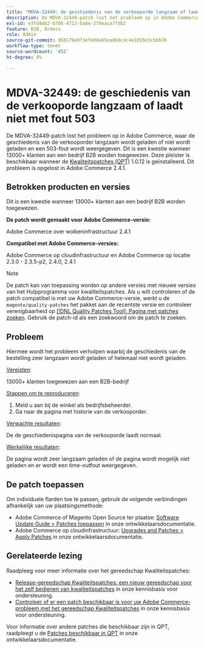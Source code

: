 ```yaml
---
title: "MDVA-32449: de geschiedenis van de verkooporde langzaam of laadt niet met fout 503"
description: De MDVA-32449-patch lost het probleem op in Adobe Commerce, waar de geschiedenis van de verkooporder langzaam wordt geladen of niet wordt geladen en een 503-fout wordt weergegeven. Dit is een kwestie wanneer 13000+ klanten aan een bedrijf B2B worden toegewezen. Deze patch is beschikbaar wanneer [Quality Patches Tool (QPT)] (/help/announcements/adobe-commerce-announcements/magento-quality-patches-released-new-tool-to-self-serve-quality-patches.md) 1.0.12 is geïnstalleerd. Dit probleem is opgelost in Adobe Commerce 2.4.1.
exl-id: e3fd4db2-b706-4712-ba8e-270eaca7fdb2
feature: B2B, Orders
role: Admin
source-git-commit: 958179e0f3efe08e65ea8b0c4c4e1015e3c5bb76
workflow-type: tm+mt
source-wordcount: '452'
ht-degree: 0%

---
```


# MDVA-32449: de geschiedenis van de verkooporde langzaam of laadt niet met fout 503

De MDVA-32449-patch lost het probleem op in Adobe Commerce, waar de geschiedenis van de verkooporder langzaam wordt geladen of niet wordt geladen en een 503-fout wordt weergegeven. Dit is een kwestie wanneer 13000+ klanten aan een bedrijf B2B worden toegewezen. Deze pleister is beschikbaar wanneer de [Kwaliteitspatches (QPT)](/help/announcements/adobe-commerce-announcements/magento-quality-patches-released-new-tool-to-self-serve-quality-patches.md) 1.0.12 is geïnstalleerd. Dit probleem is opgelost in Adobe Commerce 2.4.1.

## Betrokken producten en versies

Dit is een kwestie wanneer 13000+ klanten aan een bedrijf B2B worden toegewezen.

**De patch wordt gemaakt voor Adobe Commerce-versie:**

Adobe Commerce over wolkeninfrastructuur 2.4.1

**Compatibel met Adobe Commerce-versies:**

Adobe Commerce op cloudinfrastructuur en Adobe Commerce op locatie 2.3.0 - 2.3.5-p2, 2.4.0, 2.4.1

>[!NOTE]
>
>De patch kan van toepassing worden op andere versies met nieuwe versies van het Hulpprogramma voor kwaliteitspatches. Als u wilt controleren of de patch compatibel is met uw Adobe Commerce-versie, werkt u de `magento/quality-patches` het pakket aan de recentste versie en controleer verenigbaarheid op [[!DNL Quality Patches Tool]: Pagina met patches zoeken](https://devdocs.magento.com/quality-patches/tool.html#patch-grid). Gebruik de patch-id als een zoekwoord om de patch te zoeken.

## Probleem

Hiermee wordt het probleem verholpen waarbij de geschiedenis van de bestelling zeer langzaam wordt geladen of helemaal niet wordt geladen.

<u>Vereisten</u>:

13000+ klanten toegewezen aan een B2B-bedrijf

<u>Stappen om te reproduceren</u>:

1. Meld u aan bij de winkel als bedrijfsbeheerder.
1. Ga naar de pagina met historie van de verkooporder.

<u>Verwachte resultaten</u>:

De de geschiedenispagina van de verkooporde laadt normaal.

<u>Werkelijke resultaten</u>:

De pagina wordt zeer langzaam geladen of de pagina wordt mogelijk niet geladen en er wordt een time-outfout weergegeven.

## De patch toepassen

Om individuele flarden toe te passen, gebruik de volgende verbindingen afhankelijk van uw plaatsingsmethode:

* Adobe Commerce of Magento Open Source ter plaatse: [Software Update Guide > Patches toepassen](https://devdocs.magento.com/guides/v2.4/comp-mgr/patching/mqp.html) in onze ontwikkelaarsdocumentatie.
* Adobe Commerce op cloudinfrastructuur: [Upgrades and Patches > Apply Patches](https://devdocs.magento.com/cloud/project/project-patch.html) in onze ontwikkelaarsdocumentatie.

## Gerelateerde lezing

Raadpleeg voor meer informatie over het gereedschap Kwaliteitspatches:

* [Release-gereedschap Kwaliteitspatches: een nieuw gereedschap voor het zelf bedienen van kwaliteitspatches](/help/announcements/adobe-commerce-announcements/magento-quality-patches-released-new-tool-to-self-serve-quality-patches.md) in onze kennisbasis voor ondersteuning.
* [Controleer of er een patch beschikbaar is voor uw Adobe Commerce-probleem met het gereedschap Kwaliteitspatches](/help/support-tools/patches-available-in-qpt-tool/check-patch-for-magento-issue-with-magento-quality-patches.md) in onze kennisbasis voor ondersteuning.

Voor informatie over andere patches die beschikbaar zijn in QPT, raadpleegt u de [Patches beschikbaar in QPT](https://devdocs.magento.com/quality-patches/tool.html#patch-grid) in onze ontwikkelaarsdocumentatie.
